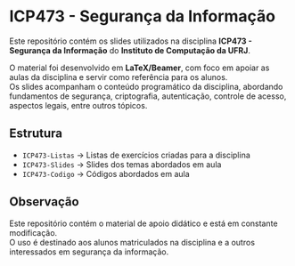 # ICP473 - Segurança da Informação

Este repositório contém os slides utilizados na disciplina **ICP473 - Segurança da Informação** do **Instituto de Computação da UFRJ**.

O material foi desenvolvido em **LaTeX/Beamer**, com foco em apoiar as aulas da disciplina e servir como referência para os alunos.  
Os slides acompanham o conteúdo programático da disciplina, abordando fundamentos de segurança, criptografia, autenticação, controle de acesso, aspectos legais, entre outros tópicos.

## Estrutura

- `ICP473-Listas` → Listas de exercícios criadas para a disciplina
- `ICP473-Slides` → Slides dos temas abordados em aula 
- `ICP473-Codigo` → Códigos abordados em aula 


## Observação

Este repositório contém o material de apoio didático e está em constante modificação.  
O uso é destinado aos alunos matriculados na disciplina e a outros interessados em segurança da informação.
